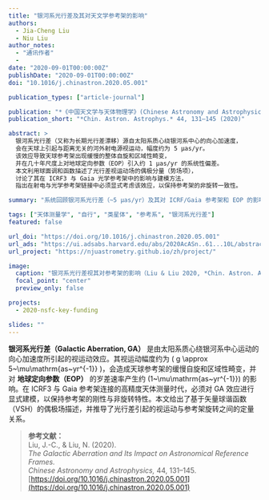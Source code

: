 ```yaml
---
title: "银河系光行差及其对天文学参考架的影响"
authors:
  - Jia-Cheng Liu
  - Niu Liu
author_notes:
  - "通讯作者"
  - 
date: "2020-09-01T00:00:00Z"
publishDate: "2020-09-01T00:00:00Z"
doi: "10.1016/j.chinastron.2020.05.001"

publication_types: ["article-journal"]

publication: "*《中国天文学与天体物理学》(Chinese Astronomy and Astrophysics)* 44, 131–145 (2020)"
publication_short: "*Chin. Astron. Astrophys.* 44, 131–145 (2020)"

abstract: >
  银河系光行差（又称为长期光行差漂移）源自太阳系质心绕银河系中心的向心加速度，
  会在天球上引起与距离无关的河外射电源视运动，幅度约为 5 μas/yr。
  该效应导致天球参考架出现缓慢的整体自旋和区域性畸变，
  并在几十年尺度上对地球定向参数（EOP）引入约 1 μas/yr 的系统性偏差。
  本文利用球面调和函数描述了光行差视运动场的偶极分量（势场项），
  讨论了其在 ICRF3 与 Gaia 光学参考架中的影响与建模方法，
  指出在射电与光学参考架链接中必须显式考虑该效应，以保持参考架的非旋转一致性。

summary: "系统回顾银河系光行差（~5 μas/yr）及其对 ICRF/Gaia 参考架和 EOP 的影响。"

tags: ["天体测量学", "自行", "类星体", "参考系", "银河系光行差"]
featured: false

url_doi: "https://doi.org/10.1016/j.chinastron.2020.05.001"
url_ads: "https://ui.adsabs.harvard.edu/abs/2020AcASn..61...10L/abstract"
url_project: "https://njuastrometry.github.io/zh/project/"

image:
  caption: "银河系光行差视其对参考架的影响（Liu & Liu 2020, *Chin. Astron. Astrophys.* 44, 131–145）"
  focal_point: "center"
  preview_only: false

projects:
  - 2020-nsfc-key-funding

slides: ""
---
```


**银河系光行差（Galactic Aberration, GA）** 是由太阳系质心绕银河系中心运动的向心加速度所引起的视运动效应。其视运动幅度约为 \( g \approx 5~\mu\mathrm{as~yr^{-1}} \)，会造成天球参考架的缓慢自旋和区域性畸变，并对 **地球定向参数（EOP）** 的岁差速率产生约 \(1~\mu\mathrm{as~yr^{-1}}\) 的影响。在 ICRF3 与 Gaia 参考架连接的高精度天体测量时代，必须对 GA 效应进行显式建模，以保持参考架的刚性与非旋转特性。本文给出了基于矢量球谐函数（VSH）的偶极场描述，并推导了光行差引起的视运动与参考架旋转之间的定量关系。

> **参考文献：**  
> Liu, J.-C., & Liu, N. (2020).  
> *The Galactic Aberration and Its Impact on Astronomical Reference Frames.*  
> *Chinese Astronomy and Astrophysics,* 44, 131–145.  
> [https://doi.org/10.1016/j.chinastron.2020.05.001](https://doi.org/10.1016/j.chinastron.2020.05.001)
